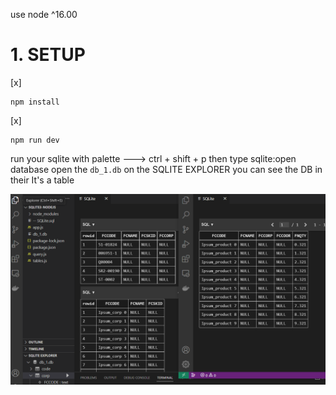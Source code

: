 use node ^16.00
# 1. SETUP
[x] <pre><code>npm install
</code></pre>

[x] <pre><code>npm run dev
</code></pre>



run your sqlite with palette --->  ctrl + shift + p then type sqlite:open database
open the `db_1.db` on the SQLITE EXPLORER you can see the DB in their It's a table

![plot](./Fig1_db.PNG)
